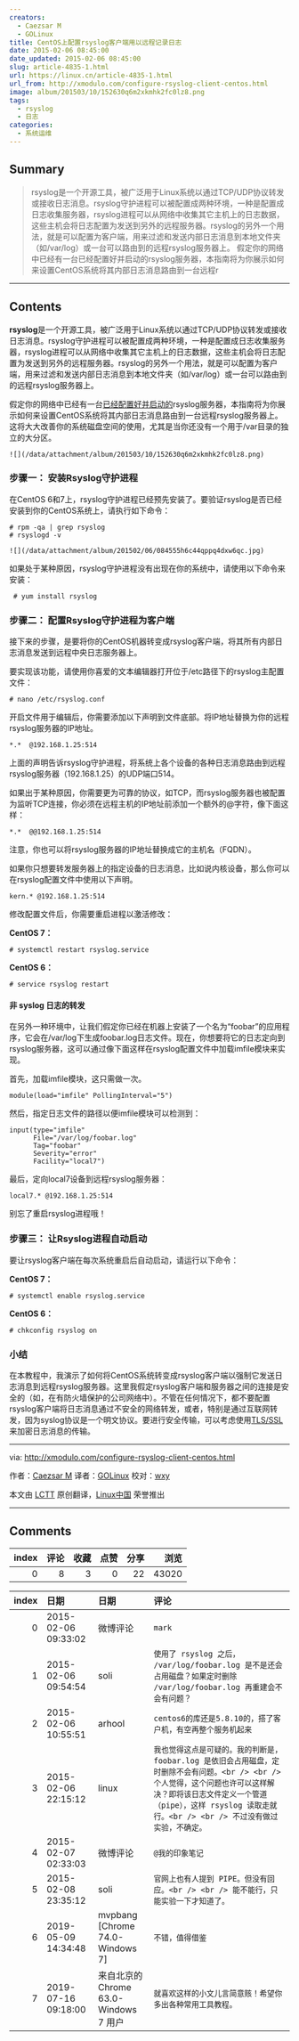 ```yaml
---
creators:
  - Caezsar M
  - GOLinux
title: CentOS上配置rsyslog客户端用以远程记录日志
date: 2015-02-06 08:45:00
date_updated: 2015-02-06 08:45:00
slug: article-4835-1.html
url: https://linux.cn/article-4835-1.html
url_from: http://xmodulo.com/configure-rsyslog-client-centos.html
image: album/201503/10/152630q6m2xkmhk2fc0lz8.png
tags:
  - rsyslog
  - 日志
categories:
  - 系统运维
---
```


## Summary

> rsyslog是一个开源工具，被广泛用于Linux系统以通过TCP/UDP协议转发或接收日志消息。rsyslog守护进程可以被配置成两种环境，一种是配置成日志收集服务器，rsyslog进程可以从网络中收集其它主机上的日志数据，这些主机会将日志配置为发送到另外的远程服务器。rsyslog的另外一个用法，就是可以配置为客户端，用来过滤和发送内部日志消息到本地文件夹（如/var/log）或一台可以路由到的远程rsyslog服务器上。 假定你的网络中已经有一台已经配置好并启动的rsyslog服务器，本指南将为你展示如何来设置CentOS系统将其内部日志消息路由到一台远程r

***

<!-- more -->

## Contents

**rsyslog**是一个开源工具，被广泛用于Linux系统以通过TCP/UDP协议转发或接收日志消息。rsyslog守护进程可以被配置成两种环境，一种是配置成日志收集服务器，rsyslog进程可以从网络中收集其它主机上的日志数据，这些主机会将日志配置为发送到另外的远程服务器。rsyslog的另外一个用法，就是可以配置为客户端，用来过滤和发送内部日志消息到本地文件夹（如/var/log）或一台可以路由到的远程rsyslog服务器上。

假定你的网络中已经有一台[已经配置好并启动的](https://linux.cn/article-5023-1.html)rsyslog服务器，本指南将为你展示如何来设置CentOS系统将其内部日志消息路由到一台远程rsyslog服务器上。这将大大改善你的系统磁盘空间的使用，尤其是当你还没有一个用于/var目录的独立的大分区。

`![](/data/attachment/album/201503/10/152630q6m2xkmhk2fc0lz8.png)`

### 步骤一： 安装Rsyslog守护进程

在CentOS 6和7上，rsyslog守护进程已经预先安装了。要验证rsyslog是否已经安装到你的CentOS系统上，请执行如下命令：

```shell
# rpm -qa | grep rsyslog
# rsyslogd -v 
```

`![](/data/attachment/album/201502/06/084555h6c44qppq4dxw6qc.jpg)`

如果处于某种原因，rsyslog守护进程没有出现在你的系统中，请使用以下命令来安装：

```shell
 # yum install rsyslog 
```

### 步骤二： 配置Rsyslog守护进程为客户端

接下来的步骤，是要将你的CentOS机器转变成rsyslog客户端，将其所有内部日志消息发送到远程中央日志服务器上。

要实现该功能，请使用你喜爱的文本编辑器打开位于/etc路径下的rsyslog主配置文件：

```shell
# nano /etc/rsyslog.conf 
```

开启文件用于编辑后，你需要添加以下声明到文件底部。将IP地址替换为你的远程rsyslog服务器的IP地址。

```shell
*.*  @192.168.1.25:514 
```

上面的声明告诉rsyslog守护进程，将系统上各个设备的各种日志消息路由到远程rsyslog服务器（192.168.1.25）的UDP端口514。

如果出于某种原因，你需要更为可靠的协议，如TCP，而rsyslog服务器也被配置为监听TCP连接，你必须在远程主机的IP地址前添加一个额外的@字符，像下面这样：

```shell
*.*  @@192.168.1.25:514 
```

注意，你也可以将rsyslog服务器的IP地址替换成它的主机名（FQDN）。

如果你只想要转发服务器上的指定设备的日志消息，比如说内核设备，那么你可以在rsyslog配置文件中使用以下声明。

```shell
kern.* @192.168.1.25:514 
```

修改配置文件后，你需要重启进程以激活修改：

**CentOS 7：**

```shell
# systemctl restart rsyslog.service 
```

**CentOS 6：**

```shell
# service rsyslog restart 
```

#### 非 syslog 日志的转发

在另外一种环境中，让我们假定你已经在机器上安装了一个名为“foobar”的应用程序，它会在/var/log下生成foobar.log日志文件。现在，你想要将它的日志定向到rsyslog服务器，这可以通过像下面这样在rsyslog配置文件中加载imfile模块来实现。

首先，加载imfile模块，这只需做一次。

```shell
module(load="imfile" PollingInterval="5") 
```

然后，指定日志文件的路径以便imfile模块可以检测到：

```shell
input(type="imfile"
      File="/var/log/foobar.log"
      Tag="foobar"
      Severity="error"
      Facility="local7")
```

最后，定向local7设备到远程rsyslog服务器：

```shell
local7.* @192.168.1.25:514
```

别忘了重启rsyslog进程哦！

### 步骤三： 让Rsyslog进程自动启动

要让rsyslog客户端在每次系统重启后自动启动，请运行以下命令：

**CentOS 7：**

```shell
# systemctl enable rsyslog.service 
```

**CentOS 6：**

```shell
# chkconfig rsyslog on 
```

### 小结

在本教程中，我演示了如何将CentOS系统转变成rsyslog客户端以强制它发送日志消息到远程rsyslog服务器。这里我假定rsyslog客户端和服务器之间的连接是安全的（如，在有防火墙保护的公司网络中）。不管在任何情况下，都不要配置rsyslog客户端将日志消息通过不安全的网络转发，或者，特别是通过互联网转发，因为syslog协议是一个明文协议。要进行安全传输，可以考虑使用[TLS/SSL](http://www.rsyslog.com/doc/rsyslog_tls.html)来加密日志消息的传输。

---

via: <http://xmodulo.com/configure-rsyslog-client-centos.html>

作者：[Caezsar M](http://xmodulo.com/author/caezsar) 译者：[GOLinux](https://github.com/GOLinux) 校对：[wxy](https://github.com/wxy)

本文由 [LCTT](https://github.com/LCTT/TranslateProject) 原创翻译，[Linux中国](https://linux.cn/) 荣誉推出

***

## Comments


|   index |   评论 |   收藏 |   点赞 |   分享 |   浏览 |
|--------:|-------:|-------:|-------:|-------:|-------:|
|       0 |      8 |      3 |      0 |     22 |  43020 |

|   index | 日期                | 日期                                  | 评论                                                                                                                                                                                                                                         |
|--------:|:--------------------|:--------------------------------------|:---------------------------------------------------------------------------------------------------------------------------------------------------------------------------------------------------------------------------------------------|
|       0 | 2015-02-06 09:33:02 | 微博评论                              | `mark`                                                                                                                                                                                                                                       |
|       1 | 2015-02-06 09:54:54 | soli                                  | `使用了 rsyslog 之后， /var/log/foobar.log 是不是还会占用磁盘？如果定时删除 /var/log/foobar.log 再重建会不会有问题？`                                                                                                                        |
|       2 | 2015-02-06 10:55:51 | arhool                                | `centos6的库还是5.8.10的，搭了客户机，有空再整个服务机起来`                                                                                                                                                                                  |
|       3 | 2015-02-06 22:15:12 | linux                                 | `我也觉得这点是可疑的。我的判断是，foobar.log 是依旧会占用磁盘，定时删除不会有问题。<br /> <br /> 个人觉得，这个问题也许可以这样解决？即将该日志文件定义一个管道（pipe），这样 rsyslog 读取走就行。<br /> <br /> 不过没有做过实验，不确定。` |
|       4 | 2015-02-07 02:33:03 | 微博评论                              | `@我的印象笔记`                                                                                                                                                                                                                              |
|       5 | 2015-02-08 23:35:12 | soli                                  | `官网上也有人提到 PIPE。但没有回应。<br /> <br /> 能不能行，只能实验一下才知道了。`                                                                                                                                                          |
|       6 | 2019-05-09 14:34:48 | mvpbang [Chrome 74.0-Windows 7]       | `不错，值得借鉴`                                                                                                                                                                                                                             |
|       7 | 2019-07-16 09:18:00 | 来自北京的 Chrome 63.0-Windows 7 用户 | `就喜欢这样的小文儿言简意赅！希望你多出各种常用工具教程。`                                                                                                                                                                                   |
